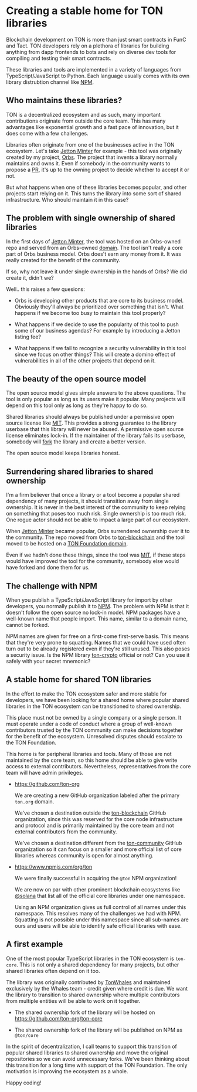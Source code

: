 # Creating a stable home for TON libraries

Blockchain development on TON is more than just smart contracts in FunC and Tact. TON developers rely on a plethora of libraries for building anything from dapp frontends to bots and rely on diverse dev tools for compiling and testing their smart contracts.

These libraries and tools are implemented in a variety of languages from TypeScript/JavaScript to Python. Each language usually comes with its own library distrubtion channel like [NPM](https://npmjs.com).

## Who maintains these libraries?

TON is a decentralized ecosystem and as such, many important contributions originate from outside the core team. This has many advantages like exponential growth and a fast pace of innovation, but it does come with a few challenges.

Libraries often originate from one of the businesses active in the TON ecosystem. Let's take [Jetton Minter](https://github.com/ton-blockchain/minter) for example - this tool was originally created by my project, [Orbs](https://orbs.com). The project that invents a library normally maintains and owns it. Even if somebody in the community wants to propose a [PR](https://docs.github.com/en/pull-requests/collaborating-with-pull-requests/proposing-changes-to-your-work-with-pull-requests/creating-a-pull-request), it's up to the owning project to decide whether to accept it or not.

But what happens when one of these libraries becomes popular, and other projects start relying on it. This turns the library into some sort of shared infrastructure. Who should maintain it in this case?

## The problem with single ownership of shared libraries

In the first days of [Jetton Minter](https://github.com/ton-blockchain/minter), the tool was hosted on an Orbs-owned repo and served from an Orbs-owned [domain](https://jetton.live). The tool isn't really a core part of Orbs business model. Orbs does't earn any money from it. It was really created for the benefit of the community.

If so, why not leave it under single ownership in the hands of Orbs? We did create it, didn't we?

Well.. this raises a few quesions:

* Orbs is developing other products that are core to its business model. Obviously they'll always be prioritized over something that isn't. What happens if we become too busy to maintain this tool properly?

* What happens if we decide to use the popularity of this tool to push some of our business agendas? For example by introducing a Jetton listing fee?

* What happens if we fail to recognize a security vulnerability in this tool since we focus on other things? This will create a domino effect of vulnerabilities in all of the other projects that depend on it.

## The beauty of the open source model

The open source model gives simple answers to the above questions. The tool is only popular as long as its users make it popular. Many projects will depend on this tool only as long as they're happy to do so.

Shared libraries should always be published under a permissive open source license like [MIT](https://opensource.org/license/mit). This provides a strong guarantee to the library userbase that this library will never be abused. A permissive open source license eliminates lock-in. If the maintainer of the library fails its userbase, somebody will [fork](https://docs.github.com/en/get-started/quickstart/fork-a-repo) the library and create a better version.

The open source model keeps libraries honest.

## Surrendering shared libraries to shared ownership

I'm a firm believer that once a library or a tool become a popular shared dependency of many projects, it should transition away from single ownership. It is never in the best interest of the community to keep relying on something that poses too much risk. Single ownership is too much risk. One rogue actor should not be able to impact a large part of our ecosystem.

When [Jetton Minter](https://github.com/ton-blockchain/minter) became popular, Orbs surrendered ownership over it to the community. The repo moved from Orbs to [ton-blockchain](https://github.com/ton-blockchain) and the tool moved to be hosted on a [TON Foundation domain](https://minter.ton.org).

Even if we hadn't done these things, since the tool was [MIT](https://github.com/ton-blockchain/minter/blob/main/LICENSE), if these steps would have improved the tool for the community, somebody else would have forked and done them for us.

## The challenge with NPM

When you publish a TypeScript/JavaScript library for import by other developers, you normally publish it to [NPM](https://npmjs.com). The problem with NPM is that it doesn't follow the open source no lock-in model. NPM packages have a well-known name that people import. This name, similar to a domain name, cannot be forked.

NPM names are given for free on a first-come first-serve basis. This means that they're very prone to squatting. Names that we could have used often turn out to be already registered even if they're still unused. This also poses a security issue. Is the NPM library [ton-crypto](https://www.npmjs.com/package/ton-crypto) official or not? Can you use it safely with your secret mnemonic?

## A stable home for shared TON libraries

In the effort to make the TON ecosystem safer and more stable for developers, we have been looking for a shared home where popular shared libraries in the TON ecosystem can be transitioned to shared ownership.

This place must not be owned by a single company or a single person. It must operate under a code of conduct where a group of well-known contributors trusted by the TON community can make decisions together for the benefit of the ecosystem. Unresolved disputes should escalate to the TON Foundation.

This home is for peripheral libraries and tools. Many of those are not maintained by the core team, so this home should be able to give write access to external contributors. Nevertheless, representatives from the core team will have admin privileges.

* https://github.com/ton-org

  We are creating a new GitHub organization labeled after the primary `ton.org` domain.

  We've chosen a destination outside the [ton-blockchain](https://github.com/ton-blockchain) GitHub organization, since this was reserved for the core node infrastructure and protocol and is primarily maintained by the core team and not external contributors from the community.
  
  We've chosen a destination different from the [ton-community](https://github.com/ton-community) GitHub organization so it can focus on a smaller and more official list of core libraries whereas community is open for almost anything.
  
* https://www.npmjs.com/org/ton

  We were finally successful in acquiring the `@ton` NPM organization!
  
  We are now on par with other prominent blockchain ecosystems like [@solana](https://www.npmjs.com/org/solana) that list all of the official core libraries under one namespace.
  
  Using an NPM organization gives us full control of all names under this namespace. This resolves many of the challenges we had with NPM. Squatting is not possible under this namespace since all sub-names are ours and users will be able to identify safe official libraries with ease.
  
## A first example

One of the most popular TypeScript libraries in the TON ecosystem is `ton-core`. This is not only a shared dependency for many projects, but other shared libraries often depend on it too.

The library was originally contributed by [TonWhales](https://tonwhales.com) and maintained exclusively by the Whales team - credit given where credit is due. We want the library to transition to shared ownership where multiple contributors from multiple entities will be able to work on it together.

* The shared ownership fork of the library will be hosted on https://github.com/ton-org/ton-core

* The shared ownership fork of the library will be published on NPM as `@ton/core`

In the spirit of decentralization, I call teams to support this transition of popular shared libraries to shared ownership and move the original repositories so we can avoid unnecessary forks. We've been thinking about this transition for a long time with support of the TON Foundation. The only motivation is improving the ecosystem as a whole.

Happy coding!
